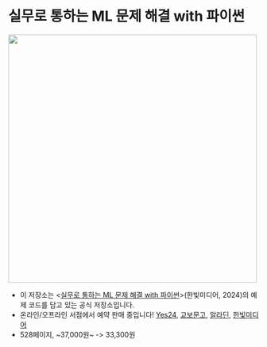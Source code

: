 # 실무로 통하는 ML 문제 해결 with 파이썬

<img src="https://tensorflowkorea.files.wordpress.com/2024/04/ec8ba4ebacb4eba19ced86b5ed9598eb8a94mlebacb8eca09ced95b4eab2b0withed8c8cec9db4ec8dac.png" width="500">

* 이 저장소는 <[실무로 통하는 ML 문제 해결 with 파이썬](https://tensorflow.blog/ml-cookbook-2/)>(한빛미디어, 2024)의 예제 코드를 담고 있는 공식 저장소입니다.
* 온라인/오프라인 서점에서 예약 판매 중입니다! [Yes24](https://www.yes24.com/Product/Goods/126044798), [교보문고](https://product.kyobobook.co.kr/detail/S000213044805), [알라딘](https://www.aladin.co.kr/shop/wproduct.aspx?ItemId=338221406), [한빛미디어](https://www.hanbit.co.kr/store/books/look.php?p_code=B2495961706)
* 528페이지, ~37,000원~ -> 33,300원
